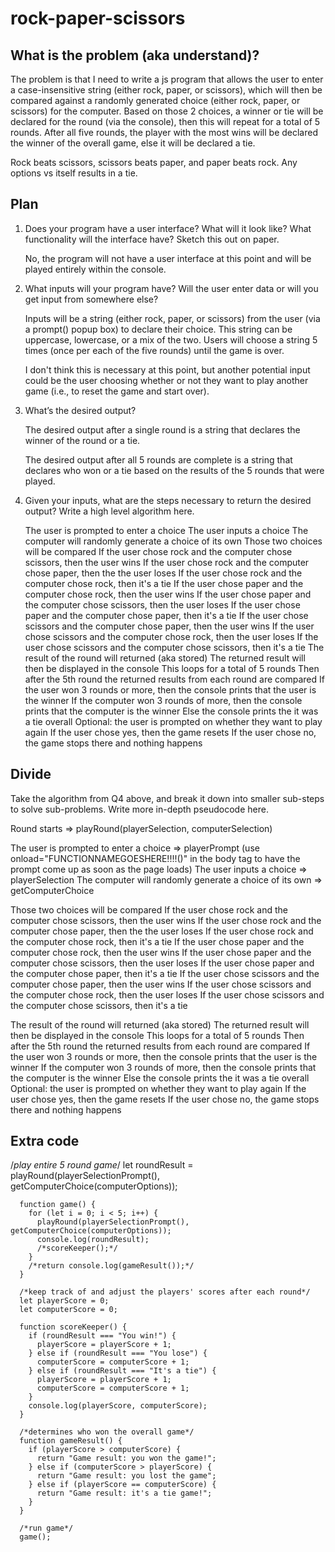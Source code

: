 # rock-paper-scissors

## What is the problem (aka understand)?
The problem is that I need to write a js program that allows the user to enter a case-insensitive string (either rock, paper, or scissors), which will then be compared against a randomly generated choice (either rock, paper, or scissors) for the computer. Based on those 2 choices, a winner or tie will be declared for the round (via the console), then this will repeat for a total of 5 rounds. After all five rounds, the player with the most wins will be declared the winner of the overall game, else it will be declared a tie.

Rock beats scissors, scissors beats paper, and paper beats rock. Any options vs itself results in a tie. 

## Plan

1. Does your program have a user interface? What will it look like? What functionality will the interface have? Sketch this out on paper.

    No, the program will not have a user interface at this point and will be played entirely within the console. 

2. What inputs will your program have? Will the user enter data or will you get input from somewhere else?

    Inputs will be a string (either rock, paper, or scissors) from the user (via a prompt() popup box) to declare their choice. This string can be uppercase, lowercase, or a mix of the two. Users will choose a string 5 times (once per each of the five rounds) until the game is over. 

    I don't think this is necessary at this point, but another potential input could be the user choosing whether or not they want to play another game (i.e., to reset the game and start over).

3. What’s the desired output?

    The desired output after a single round is a string that declares the winner of the round or a tie. 

    The desired output after all 5 rounds are complete is a string that declares who won or a tie based on the results of the 5 rounds that were played. 

4. Given your inputs, what are the steps necessary to return the desired output? Write a high level algorithm here. 

    The user is prompted to enter a choice
    The user inputs a choice 
    The computer will randomly generate a choice of its own 
    Those two choices will be compared
      If the user chose rock and the computer chose scissors, then the user wins 
      If the user chose rock and the computer chose paper, then the the user loses 
      If the user chose rock and the computer chose rock, then it's a tie
      If the user chose paper and the computer chose rock, then the user wins 
      If the user chose paper and the computer chose scissors, then the user loses
      If the user chose paper and the computer chose paper, then it's a tie
      If the user chose scissors and the computer chose paper, then the user wins
      If the user chose scissors and the computer chose rock, then the user loses
      If the user chose scissors and the computer chose scissors, then  it's a tie
    The result of the round will returned (aka stored)
    The returned result will then be displayed in the console
    This loops for a total of 5 rounds 
    Then after the 5th round the returned results from each round are compared 
      If the user won 3 rounds or more, then the console prints that the user is the winner
      If the computer won 3 rounds of more, then the console prints that the computer is the winner 
      Else the console prints the it was a tie overall
    Optional: the user is prompted on whether they want to play again
      If the user chose yes, then the game resets
      If the user chose no, the game stops there and nothing happens



## Divide 
Take the algorithm from Q4 above, and break it down into smaller sub-steps to solve sub-problems. Write more in-depth pseudocode here. 

  Round starts => playRound(playerSelection, computerSelection) 

  The user is prompted to enter a choice => playerPrompt (use onload="FUNCTIONNAMEGOESHERE!!!!()" in the body tag to have the prompt come up as soon as the page loads)
  The user inputs a choice => playerSelection
  The computer will randomly generate a choice of its own => getComputerChoice
  
  Those two choices will be compared 
    If the user chose rock and the computer chose scissors, then the user wins 
    If the user chose rock and the computer chose paper, then the the user loses 
    If the user chose rock and the computer chose rock, then it's a tie
    If the user chose paper and the computer chose rock, then the user wins 
    If the user chose paper and the computer chose scissors, then the user loses
    If the user chose paper and the computer chose paper, then it's a tie
    If the user chose scissors and the computer chose paper, then the user wins
    If the user chose scissors and the computer chose rock, then the user loses
    If the user chose scissors and the computer chose scissors, then  it's a tie
  
  The result of the round will returned (aka stored)
  The returned result will then be displayed in the console
  This loops for a total of 5 rounds 
  Then after the 5th round the returned results from each round are compared 
    If the user won 3 rounds or more, then the console prints that the user is the winner
    If the computer won 3 rounds of more, then the console prints that the computer is the winner 
    Else the console prints the it was a tie overall
  Optional: the user is prompted on whether they want to play again
    If the user chose yes, then the game resets
    If the user chose no, the game stops there and nothing happens

## Extra code

/*play entire 5 round game*/
      let roundResult = playRound(playerSelectionPrompt(), getComputerChoice(computerOptions));

      function game() {
        for (let i = 0; i < 5; i++) {
          playRound(playerSelectionPrompt(), getComputerChoice(computerOptions));
          console.log(roundResult);
          /*scoreKeeper();*/
        }
        /*return console.log(gameResult());*/
      }
  
      /*keep track of and adjust the players' scores after each round*/
      let playerScore = 0;
      let computerScore = 0;

      function scoreKeeper() {
        if (roundResult === "You win!") {
          playerScore = playerScore + 1;
        } else if (roundResult === "You lose") {
          computerScore = computerScore + 1;
        } else if (roundResult === "It's a tie") {
          playerScore = playerScore + 1;
          computerScore = computerScore + 1;
        }
        console.log(playerScore, computerScore);
      }

      /*determines who won the overall game*/
      function gameResult() {
        if (playerScore > computerScore) {
          return "Game result: you won the game!";
        } else if (computerScore > playerScore) {
          return "Game result: you lost the game";
        } else if (playerScore == computerScore) {
          return "Game result: it's a tie game!";
        }
      }

      /*run game*/
      game();